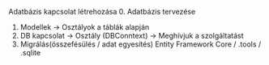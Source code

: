 Adatbázis kapcsolat létrehozása
0. Adatbázis tervezése
1. Modellek -> Osztályok a táblák alapján
2. DB kapcsolat -> Osztály (DBConntext) 
                -> Meghívjuk a szolgáltatást
3. Migrálás(összefésülés / adat egyesítés)
Entity Framework Core / .tools / .sqlite
